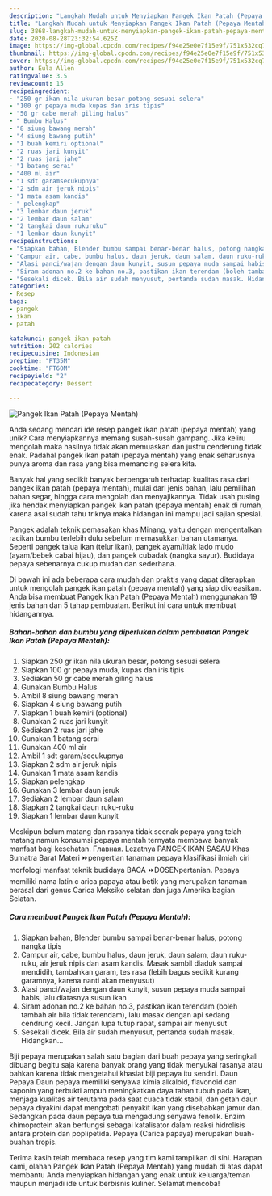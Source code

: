```yaml
---
description: "Langkah Mudah untuk Menyiapkan Pangek Ikan Patah (Pepaya Mentah) Anti Gagal"
title: "Langkah Mudah untuk Menyiapkan Pangek Ikan Patah (Pepaya Mentah) Anti Gagal"
slug: 3868-langkah-mudah-untuk-menyiapkan-pangek-ikan-patah-pepaya-mentah-anti-gagal
date: 2020-08-28T23:32:54.625Z
image: https://img-global.cpcdn.com/recipes/f94e25e0e7f15e9f/751x532cq70/pangek-ikan-patah-pepaya-mentah-foto-resep-utama.jpg
thumbnail: https://img-global.cpcdn.com/recipes/f94e25e0e7f15e9f/751x532cq70/pangek-ikan-patah-pepaya-mentah-foto-resep-utama.jpg
cover: https://img-global.cpcdn.com/recipes/f94e25e0e7f15e9f/751x532cq70/pangek-ikan-patah-pepaya-mentah-foto-resep-utama.jpg
author: Eula Allen
ratingvalue: 3.5
reviewcount: 15
recipeingredient:
- "250 gr ikan nila ukuran besar potong sesuai selera"
- "100 gr pepaya muda kupas dan iris tipis"
- "50 gr cabe merah giling halus"
- " Bumbu Halus"
- "8 siung bawang merah"
- "4 siung bawang putih"
- "1 buah kemiri optional"
- "2 ruas jari kunyit"
- "2 ruas jari jahe"
- "1 batang serai"
- "400 ml air"
- "1 sdt garamsecukupnya"
- "2 sdm air jeruk nipis"
- "1 mata asam kandis"
- " pelengkap"
- "3 lembar daun jeruk"
- "2 lembar daun salam"
- "2 tangkai daun rukuruku"
- "1 lembar daun kunyit"
recipeinstructions:
- "Siapkan bahan, Blender bumbu sampai benar-benar halus, potong nangka tipis"
- "Campur air, cabe, bumbu halus, daun jeruk, daun salam, daun ruku-ruku, air jeruk nipis dan asam kandis. Masak sambil diaduk sampai mendidih, tambahkan garam, tes rasa (lebih bagus sedikit kurang garamnya, karena nanti akan menyusut)"
- "Alasi panci/wajan dengan daun kunyit, susun pepaya muda sampai habis, lalu diatasnya susun ikan"
- "Siram adonan no.2 ke bahan no.3, pastikan ikan terendam (boleh tambah air bila tidak terendam), lalu masak dengan api sedang cendrung kecil. Jangan lupa tutup rapat, sampai air menyusut"
- "Sesekali dicek. Bila air sudah menyusut, pertanda sudah masak. Hidangkan..."
categories:
- Resep
tags:
- pangek
- ikan
- patah

katakunci: pangek ikan patah 
nutrition: 202 calories
recipecuisine: Indonesian
preptime: "PT35M"
cooktime: "PT60M"
recipeyield: "2"
recipecategory: Dessert

---
```



![Pangek Ikan Patah (Pepaya Mentah)](https://img-global.cpcdn.com/recipes/f94e25e0e7f15e9f/751x532cq70/pangek-ikan-patah-pepaya-mentah-foto-resep-utama.jpg)

Anda sedang mencari ide resep pangek ikan patah (pepaya mentah) yang unik? Cara menyiapkannya memang susah-susah gampang. Jika keliru mengolah maka hasilnya tidak akan memuaskan dan justru cenderung tidak enak. Padahal pangek ikan patah (pepaya mentah) yang enak seharusnya punya aroma dan rasa yang bisa memancing selera kita.

Banyak hal yang sedikit banyak berpengaruh terhadap kualitas rasa dari pangek ikan patah (pepaya mentah), mulai dari jenis bahan, lalu pemilihan bahan segar, hingga cara mengolah dan menyajikannya. Tidak usah pusing jika hendak menyiapkan pangek ikan patah (pepaya mentah) enak di rumah, karena asal sudah tahu triknya maka hidangan ini mampu jadi sajian spesial.

Pangek adalah teknik pemasakan khas Minang, yaitu dengan mengentalkan racikan bumbu terlebih dulu sebelum memasukkan bahan utamanya. Seperti pangek talua ikan (telur ikan), pangek ayam/itiak lado mudo (ayam/bebek cabai hijau), dan pangek cubadak (nangka sayur). Budidaya pepaya sebenarnya cukup mudah dan sederhana.


Di bawah ini ada beberapa cara mudah dan praktis yang dapat diterapkan untuk mengolah pangek ikan patah (pepaya mentah) yang siap dikreasikan. Anda bisa membuat Pangek Ikan Patah (Pepaya Mentah) menggunakan 19 jenis bahan dan 5 tahap pembuatan. Berikut ini cara untuk membuat hidangannya.

<!--inarticleads1-->

##### Bahan-bahan dan bumbu yang diperlukan dalam pembuatan Pangek Ikan Patah (Pepaya Mentah):

1. Siapkan 250 gr ikan nila ukuran besar, potong sesuai selera
1. Siapkan 100 gr pepaya muda, kupas dan iris tipis
1. Sediakan 50 gr cabe merah giling halus
1. Gunakan  Bumbu Halus
1. Ambil 8 siung bawang merah
1. Siapkan 4 siung bawang putih
1. Siapkan 1 buah kemiri (optional)
1. Gunakan 2 ruas jari kunyit
1. Sediakan 2 ruas jari jahe
1. Gunakan 1 batang serai
1. Gunakan 400 ml air
1. Ambil 1 sdt garam/secukupnya
1. Siapkan 2 sdm air jeruk nipis
1. Gunakan 1 mata asam kandis
1. Siapkan  pelengkap
1. Gunakan 3 lembar daun jeruk
1. Sediakan 2 lembar daun salam
1. Siapkan 2 tangkai daun ruku-ruku
1. Siapkan 1 lembar daun kunyit


Meskipun belum matang dan rasanya tidak seenak pepaya yang telah matang namun konsumsi pepaya mentah ternyata membawa banyak manfaat bagi kesehatan. Главная. Lezatnya PANGEK IKAN SASAU Khas Sumatra Barat Materi ⏩pengertian tanaman pepaya klasifikasi ilmiah ciri morfologi manfaat teknik budidaya BACA ⏩DOSENpertanian. Pepaya memiliki nama latin c arica papaya atau betik yang merupakan tanaman berasal dari genus Carica Meksiko selatan dan juga Amerika bagian Selatan. 

<!--inarticleads2-->

##### Cara membuat Pangek Ikan Patah (Pepaya Mentah):

1. Siapkan bahan, Blender bumbu sampai benar-benar halus, potong nangka tipis
1. Campur air, cabe, bumbu halus, daun jeruk, daun salam, daun ruku-ruku, air jeruk nipis dan asam kandis. Masak sambil diaduk sampai mendidih, tambahkan garam, tes rasa (lebih bagus sedikit kurang garamnya, karena nanti akan menyusut)
1. Alasi panci/wajan dengan daun kunyit, susun pepaya muda sampai habis, lalu diatasnya susun ikan
1. Siram adonan no.2 ke bahan no.3, pastikan ikan terendam (boleh tambah air bila tidak terendam), lalu masak dengan api sedang cendrung kecil. Jangan lupa tutup rapat, sampai air menyusut
1. Sesekali dicek. Bila air sudah menyusut, pertanda sudah masak. Hidangkan...


Biji pepaya merupakan salah satu bagian dari buah pepaya yang seringkali dibuang begitu saja karena banyak orang yang tidak menyukai rasanya atau bahkan karena tidak mengetahui khasiat biji pepaya itu sendiri. Daun Pepaya Daun pepaya memiliki senyawa kimia alkaloid, flavonoid dan saponin yang terbukti ampuh meningkatkan daya tahan tubuh pada ikan, menjaga kualitas air terutama pada saat cuaca tidak stabil, dan getah daun pepaya diyakini dapat mengobati penyakit ikan yang disebabkan jamur dan. Sedangkan pada daun pepaya tua mengadung senyawa fenolik. Enzim khimoprotein akan berfungsi sebagai katalisator dalam reaksi hidrolisis antara protein dan poplipetida. Pepaya (Carica papaya) merupakan buah-buahan tropis. 

Terima kasih telah membaca resep yang tim kami tampilkan di sini. Harapan kami, olahan Pangek Ikan Patah (Pepaya Mentah) yang mudah di atas dapat membantu Anda menyiapkan hidangan yang enak untuk keluarga/teman maupun menjadi ide untuk berbisnis kuliner. Selamat mencoba!

